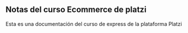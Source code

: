 ## Notas del curso Ecommerce de platzi

Esta es una documentación del curso de express de la plataforma Platzi

